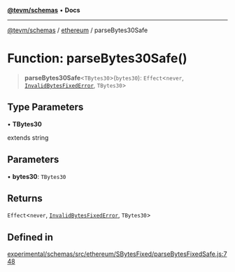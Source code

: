 [**@tevm/schemas**](../../README.md) • **Docs**

***

[@tevm/schemas](../../modules.md) / [ethereum](../README.md) / parseBytes30Safe

# Function: parseBytes30Safe()

> **parseBytes30Safe**\<`TBytes30`\>(`bytes30`): `Effect`\<`never`, [`InvalidBytesFixedError`](../classes/InvalidBytesFixedError.md), `TBytes30`\>

## Type Parameters

• **TBytes30**

extends string

## Parameters

• **bytes30**: `TBytes30`

## Returns

`Effect`\<`never`, [`InvalidBytesFixedError`](../classes/InvalidBytesFixedError.md), `TBytes30`\>

## Defined in

[experimental/schemas/src/ethereum/SBytesFixed/parseBytesFixedSafe.js:748](https://github.com/evmts/tevm-monorepo/blob/main/experimental/schemas/src/ethereum/SBytesFixed/parseBytesFixedSafe.js#L748)
